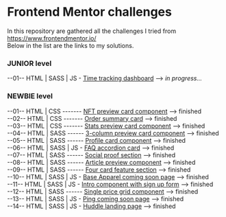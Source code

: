 # Frontend Mentor challenges
In this repository are gathered all the challenges I tried from https://www.frontendmentor.io/  
Below in the list are the links to my solutions.
  
### JUNIOR level  
--01-- HTML | SASS | JS - [Time tracking dashboard](https://strosi.github.io/frontend-mentor-challenges/junior/time-tracking-dashboard-main) --> <em>in progress...</em>  
  
### NEWBIE level  
--01-- HTML | CSS ------- [NFT preview card component](https://strosi.github.io/frontend-mentor-challenges/nft-preview-card-component-main) --> finished  
--02-- HTML | CSS ------- [Order summary card](https://strosi.github.io/frontend-mentor-challenges/order-summary-component-main)  --> finished  
--03-- HTML | CSS ------- [Stats preview card component](https://strosi.github.io/frontend-mentor-challenges/stats-preview-card-component-main)  --> finished  
--04-- HTML | SASS ------ [3-column preview card component](https://strosi.github.io/frontend-mentor-challenges/3-column-preview-card-component-main)  --> finished  
--05-- HTML | SASS ------ [Profile card component](https://strosi.github.io/frontend-mentor-challenges/profile-card-component-main)  --> finished  
--06-- HTML | SASS | JS - [FAQ accordion card](https://strosi.github.io/frontend-mentor-challenges/faq-accordion-card-main)  --> finished  
--07-- HTML | SASS ------ [Social proof section](https://strosi.github.io/frontend-mentor-challenges/social-proof-section-master)  --> finished  
--08-- HTML | SASS ------ [Article preview component](https://strosi.github.io/frontend-mentor-challenges/article-preview-component-master)  --> finished  
--09-- HTML | SASS ------ [Four card feature section](https://strosi.github.io/frontend-mentor-challenges/four-card-feature-section-master)  --> finished  
--10-- HTML | SASS | JS - [Base Apparel coming soon page](https://strosi.github.io/frontend-mentor-challenges/base-apparel-coming-soon-master)  --> finished  
--11-- HTML | SASS | JS - [Intro component with sign up form](https://strosi.github.io/frontend-mentor-challenges/intro-component-with-signup-form-master)  --> finished  
--12-- HTML | SASS ------ [Single price grid component](https://strosi.github.io/frontend-mentor-challenges/single-price-grid-component-master)  --> finished  
--13-- HTML | SASS | JS - [Ping coming soon page](https://strosi.github.io/frontend-mentor-challenges/ping-coming-soon-page-master)  --> finished  
--14-- HTML | SASS | JS - [Huddle landing page](https://strosi.github.io/frontend-mentor-challenges/huddle-landing-page-with-single-introductory-section-master)  --> finished  
